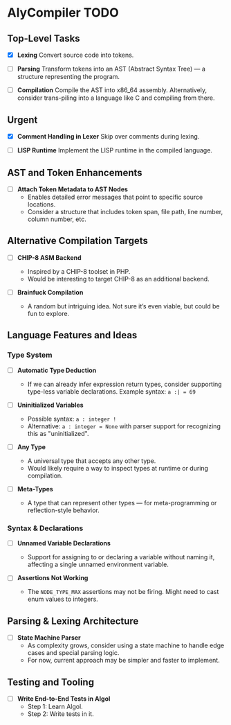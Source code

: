 # AlyCompiler TODO

## Top-Level Tasks

- [x] **Lexing**
  Convert source code into tokens.

- [ ] **Parsing**
  Transform tokens into an AST (Abstract Syntax Tree) — a structure representing the program.

- [ ] **Compilation**
  Compile the AST into x86_64 assembly.
  Alternatively, consider trans-piling into a language like C and compiling from there.

## Urgent

- [x] **Comment Handling in Lexer**
  Skip over comments during lexing.

- [ ] **LISP Runtime**
  Implement the LISP runtime in the compiled language.

## AST and Token Enhancements

- [ ] **Attach Token Metadata to AST Nodes**
  - Enables detailed error messages that point to specific source locations.
  - Consider a structure that includes token span, file path, line number, column number, etc.

## Alternative Compilation Targets

- [ ] **CHIP-8 ASM Backend**
  - Inspired by a CHIP-8 toolset in PHP.
  - Would be interesting to target CHIP-8 as an additional backend.

- [ ] **Brainfuck Compilation**
  - A random but intriguing idea. Not sure it’s even viable, but could be fun to explore.

## Language Features and Ideas

### Type System

- [ ] **Automatic Type Deduction**
  - If we can already infer expression return types, consider supporting type-less variable declarations.
    Example syntax: `a :| = 69`

- [ ] **Uninitialized Variables**
  - Possible syntax: `a : integer !`
  - Alternative: `a : integer = None` with parser support for recognizing this as "uninitialized".

- [ ] **Any Type**
  - A universal type that accepts any other type.
  - Would likely require a way to inspect types at runtime or during compilation.

- [ ] **Meta-Types**
  - A type that can represent other types — for meta-programming or reflection-style behavior.

### Syntax & Declarations

- [ ] **Unnamed Variable Declarations**
  - Support for assigning to or declaring a variable without naming it, affecting a single unnamed environment variable.

- [ ] **Assertions Not Working**
  - The `NODE_TYPE_MAX` assertions may not be firing. Might need to cast enum values to integers.

## Parsing & Lexing Architecture

- [ ] **State Machine Parser**
  - As complexity grows, consider using a state machine to handle edge cases and special parsing logic.
  - For now, current approach may be simpler and faster to implement.

## Testing and Tooling

- [ ] **Write End-to-End Tests in Algol**
  - Step 1: Learn Algol.
  - Step 2: Write tests in it.
